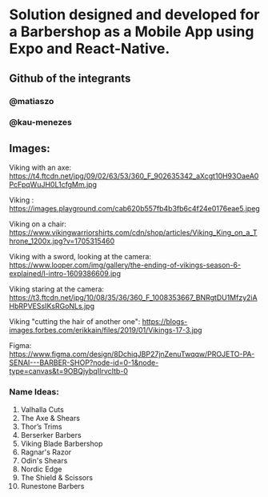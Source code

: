 # Solution designed and developed for a Barbershop as a Mobile App using Expo and React-Native.
## Github of the integrants 
### @matiaszo
### @kau-menezes


## Images: 

Viking with an axe: https://t4.ftcdn.net/jpg/09/02/63/53/360_F_902635342_aXcgt10H93OaeA0PcFpqWuJH0L1cfgMm.jpg

Viking : https://images.playground.com/cab620b557fb4b3fb6c4f24e0176eae5.jpeg

Viking on a chair: https://www.vikingwarriorshirts.com/cdn/shop/articles/Viking_King_on_a_Throne_1200x.jpg?v=1705315460

Viking with a sword, looking at the camera: https://www.looper.com/img/gallery/the-ending-of-vikings-season-6-explained/l-intro-1609386609.jpg

Viking staring at the camera: https://t3.ftcdn.net/jpg/10/08/35/36/360_F_1008353667_BNRgtDU1Mfzy2iAHbRPVESsIKsRGoNLs.jpg

Viking "cutting the hair of another one": https://blogs-images.forbes.com/erikkain/files/2019/01/Vikings-17-3.jpg

Figma: https://www.figma.com/design/8DchiqJBP27jnZenuTwqqw/PROJETO-PA-SENAI---BARBER-SHOP?node-id=0-1&node-type=canvas&t=9OBQjybqIIrvcItb-0


### Name Ideas:

1. Valhalla Cuts
2. The Axe & Shears
3. Thor’s Trims
4. Berserker Barbers
5. Viking Blade Barbershop
6. Ragnar's Razor
7. Odin's Shears
8. Nordic Edge
9. The Shield & Scissors
10. Runestone Barbers
